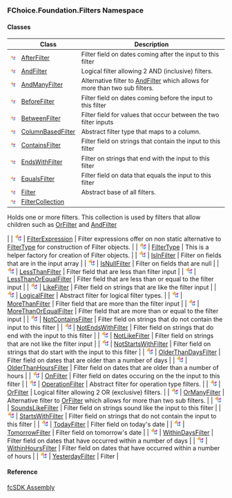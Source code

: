 ﻿### FChoice.Foundation.Filters Namespace

#### Classes

|   | Class | Description |
| --- | --- | --- |
| ![Class](dotnetimages/Class.png) | [AfterFilter](fcSDK~FChoice.Foundation.Filters.AfterFilter.md) | Filter field on dates coming after the input to this filter |
| ![Class](dotnetimages/Class.png) | [AndFilter](fcSDK~FChoice.Foundation.Filters.AndFilter.md) | Logical filter allowing 2 AND (inclusive) filters. |
| ![Class](dotnetimages/Class.png) | [AndManyFilter](fcSDK~FChoice.Foundation.Filters.AndManyFilter.md) | Alternative filter to [AndFilter](fcSDK~FChoice.Foundation.Filters.AndFilter.md) which allows for more than two sub filters. |
| ![Class](dotnetimages/Class.png) | [BeforeFilter](fcSDK~FChoice.Foundation.Filters.BeforeFilter.md) | Filter field on dates coming before the input to this filter |
| ![Class](dotnetimages/Class.png) | [BetweenFilter](fcSDK~FChoice.Foundation.Filters.BetweenFilter.md) | Filter field for values that occur between the two filter inputs |
| ![Class](dotnetimages/Class.png) | [ColumnBasedFilter](fcSDK~FChoice.Foundation.Filters.ColumnBasedFilter.md) | Abstract filter type that maps to a column. |
| ![Class](dotnetimages/Class.png) | [ContainsFilter](fcSDK~FChoice.Foundation.Filters.ContainsFilter.md) | Filter field on strings that contain the input to this filter |
| ![Class](dotnetimages/Class.png) | [EndsWithFilter](fcSDK~FChoice.Foundation.Filters.EndsWithFilter.md) | Filter on strings that end with the input to this filter |
| ![Class](dotnetimages/Class.png) | [EqualsFilter](fcSDK~FChoice.Foundation.Filters.EqualsFilter.md) | Filter field on data that equals the input to this filter |
| ![Class](dotnetimages/Class.png) | [Filter](fcSDK~FChoice.Foundation.Filters.Filter.md) | Abstract base of all filters. |
| ![Class](dotnetimages/Class.png) | [FilterCollection](fcSDK~FChoice.Foundation.Filters.FilterCollection.md) | 
Holds one or more filters. This collection is used by filters that allow children such as [OrFilter](fcSDK~FChoice.Foundation.Filters.OrFilter.md) and [AndFilter](fcSDK~FChoice.Foundation.Filters.AndFilter.md)

 |
| ![Class](dotnetimages/Class.png) | [FilterExpression](fcSDK~FChoice.Foundation.Filters.FilterExpression.md) | Filter expressions offer on non static alternative to [FilterType](fcSDK~FChoice.Foundation.Filters.FilterType.md) for construction of Filter objects. |
| ![Class](dotnetimages/Class.png) | [FilterType](fcSDK~FChoice.Foundation.Filters.FilterType.md) | This is a helper factory for creation of Filter objects. |
| ![Class](dotnetimages/Class.png) | [IsInFilter](fcSDK~FChoice.Foundation.Filters.IsInFilter.md) | Filter on fields that are in the input array |
| ![Class](dotnetimages/Class.png) | [IsNullFilter](fcSDK~FChoice.Foundation.Filters.IsNullFilter.md) | Filter on fields that are null |
| ![Class](dotnetimages/Class.png) | [LessThanFilter](fcSDK~FChoice.Foundation.Filters.LessThanFilter.md) | Filter field that are less than filter input |
| ![Class](dotnetimages/Class.png) | [LessThanOrEqualFilter](fcSDK~FChoice.Foundation.Filters.LessThanOrEqualFilter.md) | Filter field that are less than or equal to the filter input |
| ![Class](dotnetimages/Class.png) | [LikeFilter](fcSDK~FChoice.Foundation.Filters.LikeFilter.md) | Filter field on strings that are like the filter input |
| ![Class](dotnetimages/Class.png) | [LogicalFilter](fcSDK~FChoice.Foundation.Filters.LogicalFilter.md) | Abstract filter for logical filter types. |
| ![Class](dotnetimages/Class.png) | [MoreThanFilter](fcSDK~FChoice.Foundation.Filters.MoreThanFilter.md) | Filter field that are more than the filter input |
| ![Class](dotnetimages/Class.png) | [MoreThanOrEqualFilter](fcSDK~FChoice.Foundation.Filters.MoreThanOrEqualFilter.md) | Filter field that are more than or equal to the filter input |
| ![Class](dotnetimages/Class.png) | [NotContainsFilter](fcSDK~FChoice.Foundation.Filters.NotContainsFilter.md) | Filter field on strings that do not contain the input to this filter |
| ![Class](dotnetimages/Class.png) | [NotEndsWithFilter](fcSDK~FChoice.Foundation.Filters.NotEndsWithFilter.md) | Filter field on strings that do end with the input to this filter |
| ![Class](dotnetimages/Class.png) | [NotLikeFilter](fcSDK~FChoice.Foundation.Filters.NotLikeFilter.md) | Filter field on strings that are not like the filter input |
| ![Class](dotnetimages/Class.png) | [NotStartsWithFilter](fcSDK~FChoice.Foundation.Filters.NotStartsWithFilter.md) | Filter field on strings that do start with the input to this filter |
| ![Class](dotnetimages/Class.png) | [OlderThanDaysFilter](fcSDK~FChoice.Foundation.Filters.OlderThanDaysFilter.md) | Filter field on dates that are older than a number of days |
| ![Class](dotnetimages/Class.png) | [OlderThanHoursFilter](fcSDK~FChoice.Foundation.Filters.OlderThanHoursFilter.md) | Filter field on dates that are older than a number of hours |
| ![Class](dotnetimages/Class.png) | [OnFilter](fcSDK~FChoice.Foundation.Filters.OnFilter.md) | Filter field on dates occuring on the the input to this filter |
| ![Class](dotnetimages/Class.png) | [OperationFilter](fcSDK~FChoice.Foundation.Filters.OperationFilter.md) | Abstract filter for operation type filters. |
| ![Class](dotnetimages/Class.png) | [OrFilter](fcSDK~FChoice.Foundation.Filters.OrFilter.md) | Logical filter allowing 2 OR (exclusive) filters. |
| ![Class](dotnetimages/Class.png) | [OrManyFilter](fcSDK~FChoice.Foundation.Filters.OrManyFilter.md) | Alternative filter to [OrFilter](fcSDK~FChoice.Foundation.Filters.OrFilter.md) which allows for more than two sub filters. |
| ![Class](dotnetimages/Class.png) | [SoundsLikeFilter](fcSDK~FChoice.Foundation.Filters.SoundsLikeFilter.md) | Filter field on strings sound like the input to this filter |
| ![Class](dotnetimages/Class.png) | [StartsWithFilter](fcSDK~FChoice.Foundation.Filters.StartsWithFilter.md) | Filter field on strings that do not contain the input to this filter |
| ![Class](dotnetimages/Class.png) | [TodayFilter](fcSDK~FChoice.Foundation.Filters.TodayFilter.md) | Filter field on today's date |
| ![Class](dotnetimages/Class.png) | [TomorrowFilter](fcSDK~FChoice.Foundation.Filters.TomorrowFilter.md) | Filter field on tomorrow's date |
| ![Class](dotnetimages/Class.png) | [WithinDaysFilter](fcSDK~FChoice.Foundation.Filters.WithinDaysFilter.md) | Filter field on dates that have occurred within a number of days |
| ![Class](dotnetimages/Class.png) | [WithinHoursFilter](fcSDK~FChoice.Foundation.Filters.WithinHoursFilter.md) | Filter field on dates that have occurred within a number of hours |
| ![Class](dotnetimages/Class.png) | [YesterdayFilter](fcSDK~FChoice.Foundation.Filters.YesterdayFilter.md) | Filter |



#### Reference

[fcSDK Assembly](fcSDK.md)